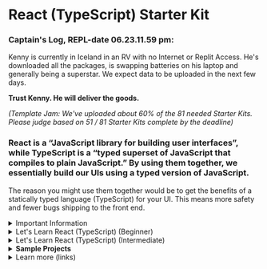 # React (TypeScript) Starter Kit

### Captain's Log, REPL-date 06.23.11.59 pm:

Kenny is currently in Iceland in an RV with no Internet or Replit Access. He's downloaded all the packages, is swapping batteries on his laptop and generally being a superstar. We expect data to be uploaded in the next few days.

**Trust Kenny. He will deliver the goods.**

*(Template Jam: We've uploaded about 60% of the 81 needed Starter Kits. Please judge based on 51 / 81 Starter Kits complete by the deadline)*

### React is a “JavaScript library for building user interfaces”, while TypeScript is a “typed superset of JavaScript that compiles to plain JavaScript.” By using them together, we essentially build our UIs using a typed version of JavaScript.

The reason you might use them together would be to get the benefits of a statically typed language (TypeScript) for your UI. This means more safety and fewer bugs shipping to the front end.

<details>
  <summary>Important Information</summary>
  <ol>  
  </ol>
</details>

<details>
  <summary>Let's Learn React (TypeScript) (Beginner)</summary>
  <ol>  
  </ol>
</details>

<details>
  <summary>Let's Learn React (TypeScript) (Intermediate)</summary>
A  </ol>
</details>

<details>
    <summary><strong>Sample Projects</strong></summary>
    <li>June 23 update:</li>
    <li>Kenny is in an RV in Iceland.</li>
    <li>He does not have access to the Internet or Replit.</li>
    <li>Sample Projects coming soon.</li>
    <strong>Trust Kenny. He will deliver the goods.</strong>
</details>

<details>
  <summary>Learn more (links)</summary>
  <ol>
 <a href="https://replit.com/@hatch-coding/Starter-Kit-Library">The Starter Kit Library</a><br>
  </ol>
    <p>(If you are reading this, Kenny is still in Iceland, the RV still has no Internet or Replit access and the data has not yet been uploaded)</p>
  
  (So... pick another language and/or library for now)
</details>
